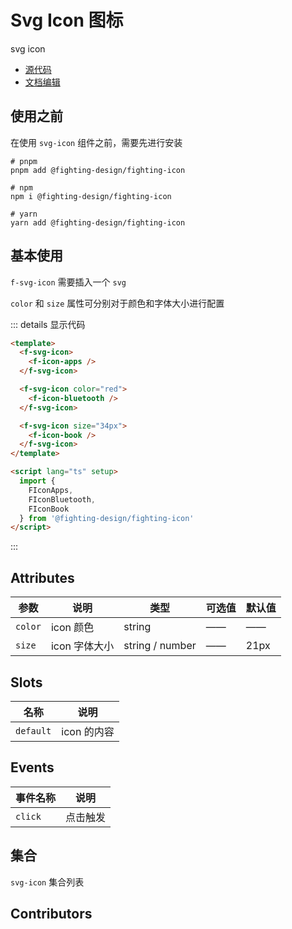 # Svg Icon 图标

svg icon

- [源代码](https://github.com/FightingDesign/fighting-design/tree/master/packages/fighting-design/svg-icon)
- [文档编辑](https://github.com/FightingDesign/fighting-design/blob/master/docs/docs/components/svg-icon.md)

## 使用之前

在使用 `svg-icon` 组件之前，需要先进行安装

```shell
# pnpm
pnpm add @fighting-design/fighting-icon

# npm
npm i @fighting-design/fighting-icon

# yarn
yarn add @fighting-design/fighting-icon
```

## 基本使用

`f-svg-icon` 需要插入一个 `svg`

`color` 和 `size` 属性可分别对于颜色和字体大小进行配置

<demo1-vue />

::: details 显示代码

```html
<template>
  <f-svg-icon>
    <f-icon-apps />
  </f-svg-icon>

  <f-svg-icon color="red">
    <f-icon-bluetooth />
  </f-svg-icon>

  <f-svg-icon size="34px">
    <f-icon-book />
  </f-svg-icon>
</template>

<script lang="ts" setup>
  import {
    FIconApps,
    FIconBluetooth,
    FIconBook
  } from '@fighting-design/fighting-icon'
</script>
```

:::

## Attributes

| 参数    | 说明          | 类型            | 可选值 | 默认值 |
| ------- | ------------- | --------------- | ------ | ------ |
| `color` | icon 颜色     | string          | ——     | ——     |
| `size`  | icon 字体大小 | string / number | ——     | 21px   |

## Slots

| 名称      | 说明        |
| --------- | ----------- |
| `default` | icon 的内容 |

## Events

| 事件名称 | 说明     |
| -------- | -------- |
| `click`  | 点击触发 |

## 集合

`svg-icon` 集合列表

## Contributors

<a href="https://github.com/Tyh2001" target="_blank">
  <f-avatar round src="https://avatars.githubusercontent.com/u/73180970?v=4" />
</a>

<script setup>
  import demo1Vue from './_demos/svg-icon/demo1.vue'
</script>
